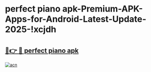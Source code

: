 # perfect piano apk-Premium-APK-Apps-for-Android-Latest-Update-2025-!xcjdh

# <h2><a href="https://googleone.com">🔗👉 🔴 perfect piano apk</a></h2>

[![acn](https://github.com/user-attachments/assets/0f9c940e-d8b0-45ae-aac7-cd30a18b3e1c)](https://googleone.com)


